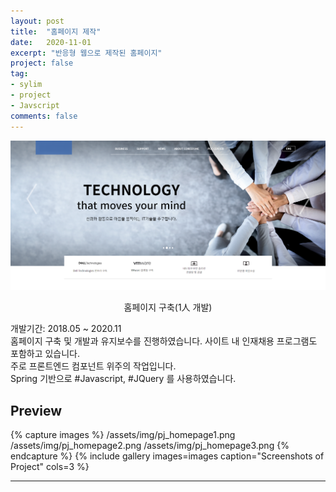 ```yaml
---
layout: post
title:  "홈페이지 제작"
date:   2020-11-01
excerpt: "반응형 웹으로 제작된 홈페이지"
project: false
tag:
- sylim 
- project
- Javscript
comments: false
---
```


![Moon Homepage](/assets/img/pj_homepage.png)    
    
<center>홈페이지 구축(1人 개발)</center>
     
개발기간: 2018.05 ~ 2020.11<br>
홈페이지 구축 및 개발과 유지보수를 진행하였습니다. 사이트 내 인재채용 프로그램도 포함하고 있습니다.<br>
주로 프론트엔드 컴포넌트 위주의 작업입니다.<br>
Spring 기반으로 #Javascript, #JQuery 를 사용하였습니다.


## Preview

{% capture images %}
	/assets/img/pj_homepage1.png
	/assets/img/pj_homepage2.png
	/assets/img/pj_homepage3.png
{% endcapture %}
{% include gallery images=images caption="Screenshots of Project" cols=3 %}

---